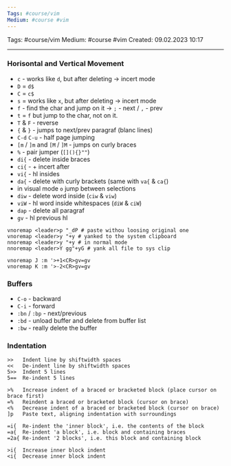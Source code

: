 ```yaml
---
Tags: #course/vim
Medium: #course #vim 
---
```

Tags: #course/vim
Medium: #course #vim 
Created: 09.02.2023 10:17
___

### Horisontal and Vertical Movement

- `c` - works like `d`, but after deleting -> incert mode
- `D` = `d$`
- `C` = `c$`
- `s` =  works like `x`, but after deleting -> incert mode
- `f` - find the char and jump on it -> `;` - next / `,` - prev
- `t` = `f` but jump to the char, not on it.
- `T` & `F` - reverse
- `{` & `}` - jumps to next/prev paragraf (blanc lines)
- `C-d` `C-u` - half page jumping
- `[m` / `]m` and `[M` / `]M` - jumps on curly braces
- `%` - pair jumper (`[](){}""`)
- `di{` - delete inside braces 
- `ci{` - + incert after
- `vi{` - hl insides
- `da{` - delete with curly brackets (same with `va{` & `ca{`)
- in visual mode `o` jump between selections
- `diw` - delete word inside (`ciw` & `viw`)
- `viW` - hl word inside whitespaces (`diW` & `ciW`)
- `dap` - delete all paragraf
- `gv` - hl previous hl

```vimrc
vnoremap <leader>p "_dP # paste withou loosing original one
vnoremap <leader>y "+y # yanked to the system clipboard
nnoremap <leader>y "+y # in normal mode
nnoremap <leader>Y gg"+yG # yank all file to sys clip

vnoremap J :m '>+1<CR>gv=gv
vnoremap K :m '>-2<CR>gv=gv
```

### Buffers
- `C-o` - backward
- `C-i` - forward
- `:bn` / `:bp` - next/previous
- `:bd` - unload buffer and delete from buffer list
- `:bw` - really delete the buffer

### Indentation 
```
>>   Indent line by shiftwidth spaces
<<   De-indent line by shiftwidth spaces
5>>  Indent 5 lines
5==  Re-indent 5 lines

>%   Increase indent of a braced or bracketed block (place cursor on brace first)
=%   Reindent a braced or bracketed block (cursor on brace)
<%   Decrease indent of a braced or bracketed block (cursor on brace)
]p   Paste text, aligning indentation with surroundings

=i{  Re-indent the 'inner block', i.e. the contents of the block
=a{  Re-indent 'a block', i.e. block and containing braces
=2a{ Re-indent '2 blocks', i.e. this block and containing block

>i{  Increase inner block indent
<i{  Decrease inner block indent
```